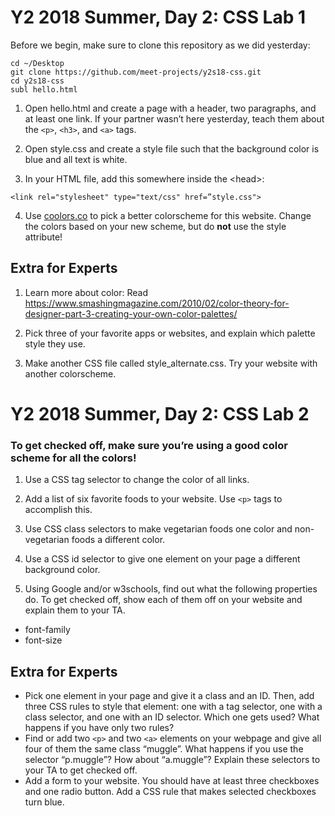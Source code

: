 # Y2 2018 Summer, Day 2: CSS Lab 1

Before we begin, make sure to clone this repository as we did yesterday:

```
cd ~/Desktop
git clone https://github.com/meet-projects/y2s18-css.git
cd y2s18-css
subl hello.html
```
1) Open hello.html and create a page with a header, two paragraphs, and at least one link. If your partner wasn’t here yesterday, teach them about the `<p>`, `<h3>`, and `<a>` tags.

2) Open style.css and create a style file such that the background color is blue and all text is white.

3) In your HTML file, add this somewhere inside the \<head\>:

```
<link rel="stylesheet" type="text/css" href=”style.css">
```

4) Use [coolors.co](coolors.co) to pick a better colorscheme for this website. Change the colors based on your new scheme, but do **not** use the style attribute!


## Extra for Experts

1) Learn more about color:
Read https://www.smashingmagazine.com/2010/02/color-theory-for-designer-part-3-creating-your-own-color-palettes/

2) Pick three of your favorite apps or websites, and explain which palette style they use.

3) Make another CSS file called style_alternate.css. Try your website with another colorscheme.


# Y2 2018 Summer, Day 2: CSS Lab 2

### To get checked off, make sure you’re using a good color scheme for all the colors!

1) Use a CSS tag selector to change the color of all links.

2) Add a list of six favorite foods to your website. Use `<p>` tags to accomplish this. 

3) Use CSS class selectors to make vegetarian foods one color and non-vegetarian foods a different color.

4) Use a CSS id selector to give one element on your page a different background color.

5) Using Google and/or w3schools, find out what the following properties do. To get checked off, show each of them off on your website and explain them to your TA.
- font-family
- font-size

## Extra for Experts

- Pick one element in your page and give it a class and an ID. Then, add three CSS rules to style that element: one with a tag selector, one with a class selector, and one with an ID selector. Which one gets used? What happens if you have only two rules?
- Find or add two `<p>` and two `<a>` elements on your webpage and give all four of them the same class “muggle”. What happens if you use the selector “p.muggle”? How about “a.muggle”? Explain these selectors to your TA to get checked off.
- Add a form to your website. You should have at least three checkboxes and one radio button. Add a CSS rule that makes selected checkboxes turn blue.
